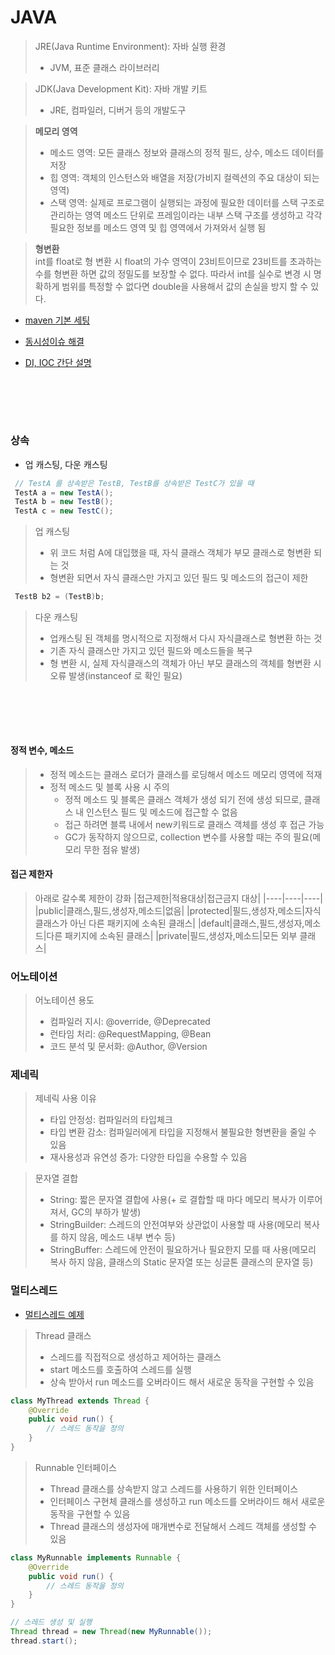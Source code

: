 # JAVA

> JRE(Java Runtime Environment): 자바 실행 환경
> * JVM, 표준 클래스 라이브러리

> JDK(Java Development Kit): 자바 개발 키트
> * JRE, 컴파일러, 디버거 등의 개발도구

> ****메모리 영역****
> * 메소드 영역: 모든 클래스 정보와 클래스의 정적 필드, 상수, 메소드 데이터를 저장
> * 힙 영역: 객체의 인스턴스와 배열을 저장(가비지 컬렉션의 주요 대상이 되는 영역)
> * 스택 영역: 실제로 프로그램이 실행되는 과정에 필요한 데이터를 스택 구조로 관리하는 영역
>            메소드 단위로 프레임이라는 내부 스택 구조를 생성하고 각각 필요한 정보를 메소드 영역 및 힙 영역에서 가져와서 실행 됨

> ****형변환****  
> int를 float로 형 변환 시 float의 가수 영역이 23비트이므로 23비트를 초과하는 수를 형변환 하면 값의 정밀도를 보장할 수 없다.
> 따라서 int를 실수로 변경 시 명확하게 범위를 특정할 수 없다면 double을 사용해서 값의 손실을 방지 할 수 있다.

* [maven 기본 세팅](https://byul91oh.tistory.com/304)



* [동시성이슈 해결](https://thalals.tistory.com/370)

* [DI, IOC 간단 설명](https://velog.io/@gillog/Spring-DIDependency-Injection)


<br><br>
----
### 상속
* 업 캐스팅, 다운 캐스팅
```java
 // TestA 를 상속받은 TestB, TestB를 상속받은 TestC가 있을 때
 TestA a = new TestA();
 TestA b = new TestB();
 TestA c = new TestC();
```
> 업 캐스팅  
> * 위 코드 처럼 A에 대입했을 때, 자식 클래스 객체가 부모 클래스로 형변환 되는 것
> * 형변환 되면서 자식 클래스만 가지고 있던 필드 및 메소드의 접근이 제한
```java
 TestB b2 = (TestB)b;
```
> 다운 캐스팅  
> * 업캐스팅 된 객체를 명시적으로 지정해서 다시 자식클래스로 형변환 하는 것
> * 기존 자식 클래스만 가지고 있던 필드와 메소드들을 복구
> * 형 변환 시, 실제 자식클래스의 객체가 아닌 부모 클래스의 객체를 형변환 시 오류 발생(instanceof 로 확인 필요)

<br><br>
----
#### 정적 변수, 메소드
> * 정적 메소드는 클래스 로더가 클래스를 로딩해서 메소드 메모리 영역에 적재
> * 정적 메소드 및 블록 사용 시 주의
>   * 정적 메소드 및 블록은 클래스 객체가 생성 되기 전에 생성 되므로, 클래스 내 인스턴스 필드 및 메소드에 접근할 수 없음
>   * 접근 하려면 블륵 내에서 new키워드로 클래스 객체를 생성 후 접근 가능
>   * GC가 동작하지 않으므로, collection 변수를 사용할 때는 주의 필요(메모리 무한 점유 발생)


#### 접근 제한자
> 아래로 갈수록 제한이 강화
> |접근제한|적용대상|접근금지 대상|
> |----|----|----|
> |public|클래스,필드,생성자,메소드|없음|
> |protected|필드,생성자,메소드|자식 클래스가 아닌 다른 패키지에 소속된 클래스|
> |default|클래스,필드,생성자,메소드|다른 패키지에 소속된 클래스|
> |private|필드,생성자,메소드|모든 외부 클래스|


### 어노테이션  
> 어노테이션 용도  
> * 컴파일러 지시: @override, @Deprecated
> * 런타임 처리: @RequestMapping, @Bean
> * 코드 분석 및 문서화: @Author, @Version


### 제네릭  
> 제네릭 사용 이유  
> * 타입 안정성: 컴파일러의 타입체크
> * 타입 변환 감소: 컴파일러에게 타입을 지정해서 불필요한 형변환을 줄일 수 있음
> * 재사용성과 유연성 증가: 다양한 타입을 수용할 수 있음 


> 문자열 결합  
> * String: 짧은 문자열 결합에 사용(+ 로 결합할 때 마다 메모리 복사가 이루어져서, GC의 부하가 발생)
> * StringBuilder: 스레드의 안전여부와 상관없이 사용할 때 사용(메모리 복사를 하지 않음, 메소드 내부 변수 등)
> * StringBuffer: 스레드에 안전이 필요하거나 필요한지 모를 때 사용(메모리 복사 하지 않음, 클래스의 Static 문자열 또는 싱글톤 클래스의 문자열 등)


### 멀티스레드
* [멀티스레드 예제](https://withhamit.tistory.com/522)
> Thread 클래스
> * 스레드를 직접적으로 생성하고 제어하는 클래스
> * start 메소드를 호출하여 스레드를 실행
> * 상속 받아서 run 메소드를 오버라이드 해서 새로운 동작을 구현할 수 있음
```java
class MyThread extends Thread {
    @Override
    public void run() {
        // 스레드 동작을 정의
    }
}
```
> Runnable 인터페이스
> * Thread 클래스를 상속받지 않고 스레드를 사용하기 위한 인터페이스
> * 인터페이스 구현체 클래스를 생성하고 run 메소드를 오버라이드 해서 새로운 동작을 구현할 수 있음
> * Thread 클래스의 생성자에 매개변수로 전달해서 스레드 객체를 생성할 수 있음
```java
class MyRunnable implements Runnable {
    @Override
    public void run() {
        // 스레드 동작을 정의
    }
}

// 스레드 생성 및 실행
Thread thread = new Thread(new MyRunnable());
thread.start();

```
